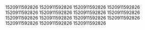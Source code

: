 1520911592826
1520911592826
1520911592826
1520911592826
1520911592826
1520911592826
1520911592826
1520911592826
1520911592826
1520911592826
1520911592826
1520911592826
1520911592826
1520911592826
1520911592826